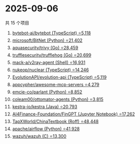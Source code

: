 # 2025-09-06

共 15 个项目

<!-- BEGIN GITHUB -->
<!-- 最后更新时间 2025-09-06 04:09:33 +0800 -->
1. [bytebot-ai/bytebot (TypeScript) ⭐5,118](https://github.com/bytebot-ai/bytebot)
1. [microsoft/BitNet (Python) ⭐21,402](https://github.com/microsoft/BitNet)
1. [aquasecurity/trivy (Go) ⭐28,459](https://github.com/aquasecurity/trivy)
1. [trufflesecurity/trufflehog (Go) ⭐20,699](https://github.com/trufflesecurity/trufflehog)
1. [mack-a/v2ray-agent (Shell) ⭐16,931](https://github.com/mack-a/v2ray-agent)
1. [nukeop/nuclear (TypeScript) ⭐14,246](https://github.com/nukeop/nuclear)
1. [EvolutionAPI/evolution-api (TypeScript) ⭐5,119](https://github.com/EvolutionAPI/evolution-api)
1. [appcypher/awesome-mcp-servers ⭐4,279](https://github.com/appcypher/awesome-mcp-servers)
1. [emcie-co/parlant (Python) ⭐8,852](https://github.com/emcie-co/parlant)
1. [coleam00/ottomator-agents (Python) ⭐3,815](https://github.com/coleam00/ottomator-agents)
1. [kestra-io/kestra (Java) ⭐20,793](https://github.com/kestra-io/kestra)
1. [AI4Finance-Foundation/FinGPT (Jupyter Notebook) ⭐17,262](https://github.com/AI4Finance-Foundation/FinGPT)
1. [TapXWorld/ChinaTextbook (Roff) ⭐48,448](https://github.com/TapXWorld/ChinaTextbook)
1. [apache/airflow (Python) ⭐41,928](https://github.com/apache/airflow)
1. [wazuh/wazuh (C) ⭐13,300](https://github.com/wazuh/wazuh)
<!-- END GITHUB -->